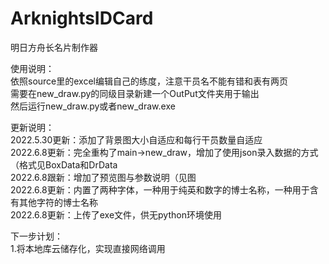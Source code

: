 # ArknightsIDCard
明日方舟长名片制作器

使用说明：  
依照source里的excel编辑自己的练度，注意干员名不能有错和表有两页  
需要在new_draw.py的同级目录新建一个OutPut文件夹用于输出  
然后运行new_draw.py或者new_draw.exe
  
更新说明：  
2022.5.30更新：添加了背景图大小自适应和每行干员数量自适应  
2022.6.8更新：完全重构了main->new_draw，增加了使用json录入数据的方式（格式见BoxData和DrData  
2022.6.8跟新：增加了预览图与参数说明（见图  
2022.6.8更新：内置了两种字体，一种用于纯英和数字的博士名称，一种用于含有其他字符的博士名称  
2022.6.8更新：上传了exe文件，供无python环境使用  

  
下一步计划：  
1.将本地库云储存化，实现直接网络调用

  
